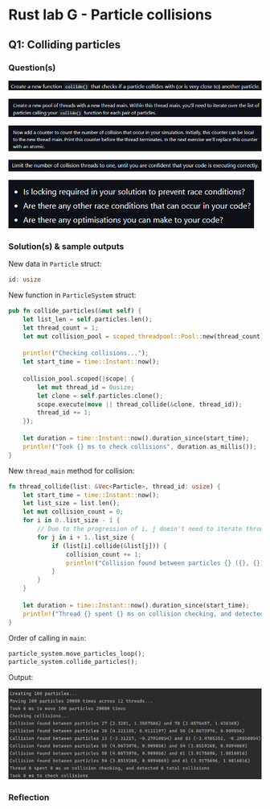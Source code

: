 # Rust lab G - Particle collisions

## Q1: Colliding particles

### Question(s)

![alt text](image.png)

![alt text](image-1.png)

![alt text](image-2.png)

![alt text](image-3.png)

![alt text](image-4.png)

### Solution(s) & sample outputs

New data in `Particle` struct:

```rs
id: usize
```

New function in `ParticleSystem` struct:

```rs
pub fn collide_particles(&mut self) {
    let list_len = self.particles.len();
    let thread_count = 1;
    let mut collision_pool = scoped_threadpool::Pool::new(thread_count);

    println!("Checking collisions...");
    let start_time = time::Instant::now();

    collision_pool.scoped(|scope| {
        let mut thread_id = 0usize;
        let clone = self.particles.clone();
        scope.execute(move || thread_collide(&clone, thread_id));
        thread_id += 1;
    });

    let duration = time::Instant::now().duration_since(start_time);
    println!("Took {} ms to check collisions", duration.as_millis());
}
```

New `thread_main` method for collision:

```rs
fn thread_collide(list: &Vec<Particle>, thread_id: usize) {
    let start_time = time::Instant::now();
    let list_size = list.len();
    let mut collision_count = 0;
    for i in 0..list_size - 1 {
        // Due to the progression of i, j doesn't need to iterate through previous values of i.
        for j in i + 1..list_size {
            if (list[i].collide(&list[j])) {
                collision_count += 1;
                println!("Collision found between particles {} ({}, {}) and {}! ({}, {})", i, list[i].x, list[i].y, j, list[j].x, list[j].y);
            }
        }
    }

    let duration = time::Instant::now().duration_since(start_time);
    println!("Thread {} spent {} ms on collision checking, and detected {} total collisions", thread_id, duration.as_millis(), collision_count);
}
```

Order of calling in `main`:

```rs
particle_system.move_particles_loop();
particle_system.collide_particles();
```

Output:

![alt text](image-5.png)

### Reflection

<br></br>